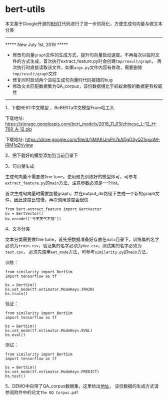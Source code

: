# bert-utils

本文基于Google开源的[BERT](https://github.com/google-research/bert)代码进行了进一步的简化，方便生成句向量与做文本分类

---

***** New July 1st, 2019 *****
+ 修改句向量`graph`文件的生成方式，提升句向量启动速度。不再每次以临时文件的方式生成，首次执行extract_feature.py时会创建`tmp/result/graph`，
再次执行时直接读取该文件，如果`args.py`文件内容有修改，需要删除`tmp/result/graph`文件
+ 修复同时启动两个进程生成句向量时代码报错的bug
+ 修改文本匹配数据集为QA_corpus，该份数据相比于蚂蚁金服的数据更有权威性

---

1、下载BERT中文模型 、RoBERTa中文模型From哈工大

下载地址: https://storage.googleapis.com/bert_models/2018_11_03/chinese_L-12_H-768_A-12.zip

下载地址: https://drive.google.com/file/d/1jMAKIJmPn7kADgD3yQZhpsqM-IRM1qZt/view

2、把下载好的模型添加到当前目录下

3、句向量生成

生成句向量不需要做fine tune，使用预先训练好的模型即可，可参考`extract_feature.py`的`main`方法，注意参数必须是一个list。

首次生成句向量时需要加载graph，并在output_dir路径下生成一个新的graph文件，因此速度比较慢，再次调用速度会很快
```
from bert.extract_feature import BertVector
bv = BertVector()
bv.encode(['今天天气不错'])
```

4、文本分类

文本分类需要做fine tune，首先把数据准备好存放在`data`目录下，训练集的名字必须为`train.csv`，验证集的名字必须为`dev.csv`，测试集的名字必须为`test.csv`，
必须先调用`set_mode`方法，可参考`similarity.py`的`main`方法，

训练：
```
from similarity import BertSim
import tensorflow as tf

bs = BertSim()
bs.set_mode(tf.estimator.ModeKeys.TRAIN)
bs.train()
```

验证：
```
from similarity import BertSim
import tensorflow as tf

bs = BertSim()
bs.set_mode(tf.estimator.ModeKeys.EVAL)
bs.eval()
```

测试：
```
from similarity import BertSim
import tensorflow as tf

bs = BertSim()
bs.set_mode(tf.estimator.ModeKeys.PREDICT)
bs.test()
```

5、DEMO中自带了QA_corpus数据集，这里给出[地址](http://icrc.hitsz.edu.cn/info/1037/1162.htm)，
该份数据的生成方式请参阅附件中的论文`The BQ Corpus.pdf`

